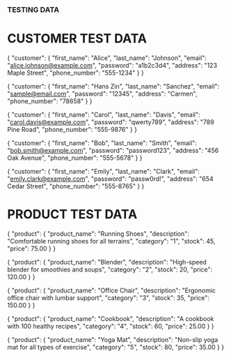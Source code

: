 ### TESTING DATA

# CUSTOMER TEST DATA

{
"customer": {
"first_name": "Alice",
"last_name": "Johnson",
"email": "alice.johnson@example.com",
"password": "a1b2c3d4",
"address": "123 Maple Street",
"phone_number": "555-1234"
}
}

{
"customer": {
"first_name": "Hans Zin",
"last_name": "Sanchez",
"email": "sample@email.com",
"password": "12345",
"address": "Carmen",
"phone_number": "78658"
}
}

{
"customer": {
"first_name": "Carol",
"last_name": "Davis",
"email": "carol.davis@example.com",
"password": "qwerty789",
"address": "789 Pine Road",
"phone_number": "555-9876"
}
}

{
"customer": {
"first_name": "Bob",
"last_name": "Smith",
"email": "bob.smith@example.com",
"password": "password123",
"address": "456 Oak Avenue",
"phone_number": "555-5678"
}
}

{
"customer": {
"first_name": "Emily",
"last_name": "Clark",
"email": "emily.clark@example.com",
"password": "passw0rd!",
"address": "654 Cedar Street",
"phone_number": "555-8765"
}
}

# PRODUCT TEST DATA

{
"product": {
"product_name": "Running Shoes",
"description": "Comfortable running shoes for all terrains",
"category": "1",
"stock": 45,
"price": 75.00
}
}

{
"product": {
"product_name": "Blender",
"description": "High-speed blender for smoothies and soups",
"category": "2",
"stock": 20,
"price": 120.00
}
}

{
"product": {
"product_name": "Office Chair",
"description": "Ergonomic office chair with lumbar support",
"category": "3",
"stock": 35,
"price": 150.00
}
}

{
"product": {
"product_name": "Cookbook",
"description": "A cookbook with 100 healthy recipes",
"category": "4",
"stock": 60,
"price": 25.00
}
}

{
"product": {
"product_name": "Yoga Mat",
"description": "Non-slip yoga mat for all types of exercise",
"category": "5",
"stock": 80,
"price": 35.00
}
}
